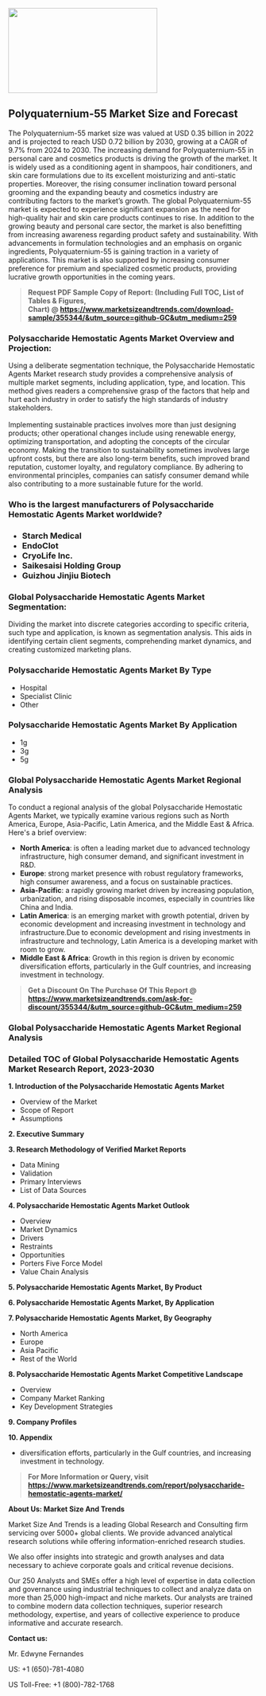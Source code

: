 <p><img class="alignnone size-medium wp-image-20088" src="https://ffe5etoiles.com/wp-content/uploads/2024/12/MST1-300x171.png" alt="" width="300" height="171" /></p><h2>Polyquaternium-55 Market Size and Forecast</h2><p>The Polyquaternium-55 market size was valued at USD 0.35 billion in 2022 and is projected to reach USD 0.72 billion by 2030, growing at a CAGR of 9.7% from 2024 to 2030. The increasing demand for Polyquaternium-55 in personal care and cosmetics products is driving the growth of the market. It is widely used as a conditioning agent in shampoos, hair conditioners, and skin care formulations due to its excellent moisturizing and anti-static properties. Moreover, the rising consumer inclination toward personal grooming and the expanding beauty and cosmetics industry are contributing factors to the market’s growth. The global Polyquaternium-55 market is expected to experience significant expansion as the need for high-quality hair and skin care products continues to rise. In addition to the growing beauty and personal care sector, the market is also benefitting from increasing awareness regarding product safety and sustainability. With advancements in formulation technologies and an emphasis on organic ingredients, Polyquaternium-55 is gaining traction in a variety of applications. This market is also supported by increasing consumer preference for premium and specialized cosmetic products, providing lucrative growth opportunities in the coming years.</p></p><blockquote id="" class=""><strong>Request PDF Sample Copy of Report: (Including Full TOC, List of Tables &amp; Figures, Chart)&nbsp;@&nbsp;<strong><a href="https://www.marketsizeandtrends.com/download-sample/355344/&utm_source=github-GC&utm_medium=259" target="_blank">https://www.marketsizeandtrends.com/download-sample/355344/&utm_source=github-GC&utm_medium=259</a></strong></strong></blockquote><h3 id="" class="">Polysaccharide Hemostatic Agents Market&nbsp;Overview and Projection:</h3><p id="" class="">Using a deliberate segmentation technique, the Polysaccharide Hemostatic Agents Market research study provides a comprehensive analysis of multiple market segments, including application, type, and location. This method gives readers a comprehensive grasp of the factors that help and hurt each industry in order to satisfy the high standards of industry stakeholders. <br /> <br />Implementing sustainable practices involves more than just designing products; other operational changes include using renewable energy, optimizing transportation, and adopting the concepts of the circular economy. Making the transition to sustainability sometimes involves large upfront costs, but there are also long-term benefits, such improved brand reputation, customer loyalty, and regulatory compliance. By adhering to environmental principles, companies can satisfy consumer demand while also contributing to a more sustainable future for the world.</p><h3 id="" class="">Who is the largest manufacturers of&nbsp;Polysaccharide Hemostatic Agents Market worldwide?</h3><h3 class=""><p><ul><li>Starch Medical </li><li> EndoClot </li><li> CryoLife Inc. </li><li> Saikesaisi Holding Group </li><li> Guizhou Jinjiu Biotech</li></ul></p></h3><h3 id="" class="">Global&nbsp;Polysaccharide Hemostatic Agents Market Segmentation:</h3><p id="" class="">Dividing the market into discrete categories according to specific criteria, such type and application, is known as segmentation analysis. This aids in identifying certain client segments, comprehending market dynamics, and creating customized marketing plans.</p><h3 id="" class="">Polysaccharide Hemostatic Agents Market&nbsp;By Type</h3><p><p><ul><li>Hospital</li><li> Specialist Clinic</li><li> Other</p></li></ul></p></p><h3 id="" class="">Polysaccharide Hemostatic Agents Market&nbsp;By Application</h3><p class=""><p><ul><li>1g</li><li> 3g</li><li> 5g</li></ul></p></p><h3 id="" class="">Global Polysaccharide Hemostatic Agents Market Regional Analysis</h3><p id="" class="">To conduct a regional analysis of the global Polysaccharide Hemostatic Agents Market, we typically examine various regions such as North America, Europe, Asia-Pacific, Latin America, and the Middle East &amp; Africa. Here's a brief overview:</p><ul><li><strong>North America</strong>: is often a leading market due to advanced technology infrastructure, high consumer demand, and significant investment in R&amp;D.</li><li><strong>Europe</strong>: strong market presence with robust regulatory frameworks, high consumer awareness, and a focus on sustainable practices.</li><li><strong>Asia-Pacific</strong>: a rapidly growing market driven by increasing population, urbanization, and rising disposable incomes, especially in countries like China and India.</li><li><strong>Latin America</strong>: is an emerging market with growth potential, driven by economic development and increasing investment in technology and infrastructure.Due to economic development and rising investments in infrastructure and technology, Latin America is a developing market with room to grow.</li><li><strong>Middle East &amp; Africa</strong>: Growth in this region is driven by economic diversification efforts, particularly in the Gulf countries, and increasing investment in technology.</li></ul><blockquote id="" class=""><strong>Get a Discount On The Purchase Of This Report @ <strong><a href="https://www.marketsizeandtrends.com/ask-for-discount/355344/&utm_source=github-GC&utm_medium=259" target="_blank">https://www.marketsizeandtrends.com/ask-for-discount/355344/&utm_source=github-GC&utm_medium=259</a></strong></strong></blockquote><h3 id="" class="">Global Polysaccharide Hemostatic Agents Market Regional Analysis</h3><h3 id="" class="">Detailed TOC of Global Polysaccharide Hemostatic Agents Market Research Report, 2023-2030</h3><p id="" class=""><strong>1. Introduction of the Polysaccharide Hemostatic Agents Market</strong></p><ul><li>Overview of the Market</li><li>Scope of Report</li><li>Assumptions</li></ul><p id="" class=""><strong>2. Executive Summary</strong></p><p id="" class=""><strong>3. Research Methodology of Verified Market Reports</strong></p><ul><li>Data Mining</li><li>Validation</li><li>Primary Interviews</li><li>List of Data Sources</li></ul><p id="" class=""><strong>4. Polysaccharide Hemostatic Agents Market Outlook</strong></p><ul><li>Overview</li><li>Market Dynamics</li><li>Drivers</li><li>Restraints</li><li>Opportunities</li><li>Porters Five Force Model</li><li>Value Chain Analysis</li></ul><p id="" class=""><strong>5. Polysaccharide Hemostatic Agents Market, By Product</strong></p><p id="" class=""><strong>6. Polysaccharide Hemostatic Agents Market, By Application</strong></p><p id="" class=""><strong>7. Polysaccharide Hemostatic Agents Market, By Geography</strong></p><ul><li>North America</li><li>Europe</li><li>Asia Pacific</li><li>Rest of the World</li></ul><p id="" class=""><strong>8. Polysaccharide Hemostatic Agents Market Competitive Landscape</strong></p><ul><li>Overview</li><li>Company Market Ranking</li><li>Key Development Strategies</li></ul><p id="" class=""><strong>9. Company Profiles</strong></p><p id="" class=""><strong>10. Appendix</strong></p><ul><li>diversification efforts, particularly in the Gulf countries, and increasing investment in technology.</li></ul><blockquote id="" class=""><strong>For More Information or Query, visit <strong><strong><a href="https://www.marketsizeandtrends.com/report/polysaccharide-hemostatic-agents-market/" target="_blank">https://www.marketsizeandtrends.com/report/polysaccharide-hemostatic-agents-market/</a></strong></strong></strong></blockquote><p id="" class=""><strong>About Us: Market Size And Trends</strong></p><p id="" class="">Market Size And Trends is a leading Global Research and Consulting firm servicing over 5000+ global clients. We provide advanced analytical research solutions while offering information-enriched research studies.</p><p id="" class="">We also offer insights into strategic and growth analyses and data necessary to achieve corporate goals and critical revenue decisions.</p><p id="" class="">Our 250 Analysts and SMEs offer a high level of expertise in data collection and governance using industrial techniques to collect and analyze data on more than 25,000 high-impact and niche markets. Our analysts are trained to combine modern data collection techniques, superior research methodology, expertise, and years of collective experience to produce informative and accurate research.</p><p id="" class=""><strong>Contact us:</strong></p><p id="" class="">Mr. Edwyne Fernandes</p><p id="" class="">US: +1 (650)-781-4080</p><p id="" class="">US Toll-Free: +1 (800)-782-1768</p>
